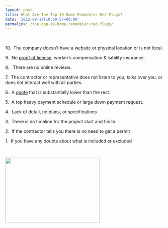```yaml
---
layout: post
title: What Are The Top 10 Home Remodeler Red Flags?
date: '2012-09-17T10:00:57+00:00'
permalink: /the-top-10-home-remodeler-red-flags/
---
```

&nbsp;

10.  The company doesn’t have a <a href="http://www.murraylampert.com/">website</a> or physical location or is not local.

9.  No <a href="https://www2.cslb.ca.gov/OnlineServices/CheckLicenseII/CheckLicense.aspx">proof of license</a>, worker’s compensation &amp; liability insurance.

8.   There are no online reviews.

7.  The contractor or representative does not listen to you, talks over you, or does not interact well with all parties.

6.  A <a href="http://www.murraylampert.com/">quote</a> that is substantially lower than the rest.

5.  A top heavy payment schedule or large down payment request.

4.  Lack of detail, no plans, or specifications

3.  There is no timeline for the project start and finish.

2.  If the contractor tells you there is no need to get a permit

1.  If you have any doubts about what is included or excluded

&nbsp;

<a href="http://murraylampert.com/wp-content/uploads/2012/07/Remodel.jpg"><img class="aligncenter size-medium wp-image-1104" title="Remodel" src="http://murraylampert.com/wp-content/uploads/2012/07/Remodel-300x206.jpg" alt="" width="300" height="206" /></a>

&nbsp;
